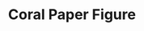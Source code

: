---
name: coral-supplementary-figure-17
layout: vistory
title: Coral Paper Figure
hidden: true
description: Coral is an analysis tool for interactively creating cohorts.
vistory: coral.caleydoapp.org/#clue_graph=coralPaperCaseStudy2I56So&clue_state=16
redirect_from: /coral-supplementary-figure-17.html
---